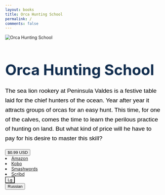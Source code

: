 ```yaml
---
layout: books
title: Orca Hunting School
permalink: /
comments: false
---
```

	
<div class="container-fluid">
	<div class="row d-flex justify-content-center text-black" style="align-items: center; height: 61vh;">
	<div class="col-xl-2 col-lg-2 col-12 col-sm-6 book-1">
			<img src="{{ site.baseurl }}/assets/images/orcacover.png" alt="Orca Hunting School" style="max-height:580px;"/>
		</div> 
		<div class="col-xl-4 col-lg-4 col-12 col-sm-6 book-2">
			<h1 class="text-left d-none d-sm-block" style="font-size: 3rem;
      font-weight: bold;
      color: #112d4e;
      margin-bottom: 1.5rem;">Orca Hunting School</h1>
			<p style="font-family: 'Kanit', sans-serif; font-size: 1.2rem;
      line-height: 1.6; color:#000000;">
The sea lion rookery at Peninsula Valdes is a festive table laid for the chief hunters of the ocean. Year after year it attracts groups of orcas for an easy hunt. This time, for one of the calves, comes the time to learn the perilous practice of hunting on land. But what kind of price will he have to pay for his desire to master this skill?
			</p>
					<div class="btn-group dropright">
  					<button class="btn btn-lg btn-success dropdown-toggle" type="button" data-toggle="dropdown" aria-haspopup="true" aria-expanded="false">$0.99 USD</button>			
  <div class="dropdown-menu text-dark">
	  <li class="dropdown-item">
	  <a href="https://www.amazon.com/dp/B01MDU6A44/" rel="nofollow" target="_blank">Amazon</a>
	  </li>
	<li class="dropdown-item">
	  <a href="https://www.kobo.com/ww/en/ebook/orca-hunting-school" rel="nofollow" target="_blank">Kobo</a>
	</li>
	<li class="dropdown-item">
	  <a href="https://www.smashwords.com/books/view/678230" rel="nofollow" target="_blank">Smashwords</a>
	</li>
	<li class="dropdown-item">
	  <a href="https://www.scribd.com/book/330029998/Orca-Hunting-School" rel="nofollow" target="_blank">Scribd</a>
	  </li>
</div></div>
			<button class="btn btn-lg dropdown-toggle" style="background-color: transparent;" type="button" data-toggle="dropdown" aria-haspopup="true" aria-expanded="false">Lg</button>
			  <div class="dropdown-menu text-dark">
				<div id="button-group-1" style="display: block;">
				<button class="btn btn-primary mt-3" onclick="togglePanel()">Russian</button>
				</div>
				<div id="button-group-2" style="display: none;">
				<button class="btn btn-primary mt-3" onclick="togglePanel()">English</button>
			      </div>
			  </div>	
		</div>
	</div>
</div>
